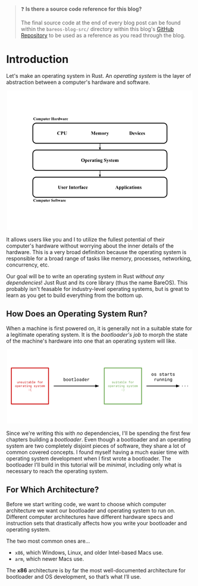 > ❓ **Is there a source code reference for this blog?**
>
> The final source code at the end of every blog post can be found within the `bareos-blog-src/` directory within this blog's [GitHub Repository](https://github.com/sumandas27/BareOS-Blog) to be used as a reference as you read through the blog.

# Introduction

Let's make an operating system in Rust. An *operating system* is the layer of abstraction between a computer's hardware and software.

<p align="center">
  <img style="width:500px;" src="img/operating_system.png">
</p>

It allows users like you and I to utilize the fullest potential of their computer's hardware without worrying about the inner details of the hardware. This is a very broad definition because the operating system is responsible for a broad range of tasks like memory, processes, networking, concurrency, etc.

Our goal will be to write an operating system in Rust *without any dependencies*! Just Rust and its core library (thus the name BareOS). This probably isn't feasable for industry-level operating systems, but is great to learn as you get to build everything from the bottom up.

## How Does an Operating System Run?

When a machine is first powered on, it is generally not in a suitable state for a legitimate operating system. It is the *bootloader's job* to morph the state of the machine's hardware into one that an operating system will like.

<p align="center">
  <img style="width:500px;" src="img/bootloader-responsibility.png">
</p>

Since we're writing this with *no* dependencies, I'll be spending the first few chapters building a *bootloader*. Even though a bootloader and an operating system are two completely disjoint pieces of software, they share a lot of common covered concepts. I found myself having a much easier time with operating system development when I first wrote a bootloader. The bootloader I'll build in this tutorial will be *minimal*, including only what is necessary to reach the operating system.

## For Which Architecture?

Before we start writing code, we want to choose which computer architecture we want our bootloader and operating system to run on. Different computer architectures have different hardware specs and instruction sets that drastically affects how you write your bootloader and operating system.

The two most common ones are...

* `x86`, which Windows, Linux, and older Intel-based Macs use.
* `arm`, which newer Macs use.

The **x86** architecture is by far the most well-documented architecture for bootloader and OS development, so that’s what I’ll use.